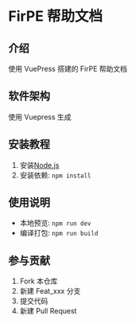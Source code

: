 # FirPE 帮助文档

## 介绍

使用 VuePress 搭建的 FirPE 帮助文档

## 软件架构

使用 Vuepress 生成

## 安装教程

1. 安装[Node.js](https://nodejs.org/zh-cn/)
2. 安装依赖: `npm install`

## 使用说明

- 本地预览: `npm run dev`
- 编译打包: `npm run build`

## 参与贡献

1.  Fork 本仓库
2.  新建 Feat_xxx 分支
3.  提交代码
4.  新建 Pull Request
